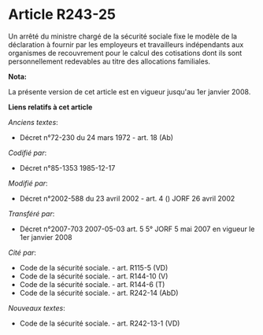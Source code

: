 # Article R243-25

Un arrêté du ministre chargé de la sécurité sociale fixe le modèle de la déclaration à fournir par les employeurs et
travailleurs indépendants aux organismes de recouvrement pour le calcul des cotisations dont ils sont personnellement
redevables au titre des allocations familiales.

**Nota:**

La présente version de cet article est en vigueur jusqu'au 1er janvier 2008.

**Liens relatifs à cet article**

_Anciens textes_:

  - Décret n°72-230 du 24 mars 1972 - art. 18 (Ab)

_Codifié par_:

  - Décret n°85-1353 1985-12-17

_Modifié par_:

  - Décret n°2002-588 du 23 avril 2002 - art. 4 () JORF 26 avril 2002

_Transféré par_:

  - Décret n°2007-703 2007-05-03 art. 5 5° JORF 5 mai 2007 en vigueur le 1er janvier 2008

_Cité par_:

  - Code de la sécurité sociale. - art. R115-5 (VD)
  - Code de la sécurité sociale. - art. R144-10 (V)
  - Code de la sécurité sociale. - art. R144-6 (T)
  - Code de la sécurité sociale. - art. R242-14 (AbD)

_Nouveaux textes_:

  - Code de la sécurité sociale. - art. R242-13-1 (VD)
